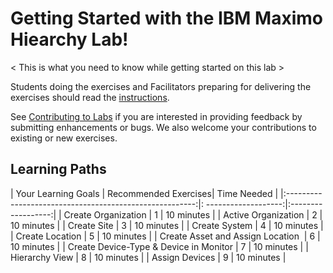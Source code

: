 
# Getting Started with the IBM Maximo Hiearchy Lab!

< This is what you need to know while getting started on this lab >
 
Students doing the exercises and Facilitators preparing for delivering the exercises should read the [instructions](prereqs.md).

See [Contributing to Labs](../../contribute/) if you are interested in providing feedback by submitting enhancements or bugs.  We also 
welcome your contributions to existing or new exercises. 

## Learning Paths

|  Your Learning Goals                                    | Recommended Exercises| Time Needed   |
|:-------------------------------------------------------:|: -------------------:|:------------------:|
| Create Organization                                     | 1                    |     10 minutes     |
| Active Organization                                     | 2                    |     10 minutes     |
| Create Site                                             | 3                    |     10 minutes     |
| Create System                                           | 4                    |     10 minutes     |
| Create Location                                         | 5                    |     10 minutes     |
| Create Asset and Assign Location                        | 6                    |     10 minutes     |
| Create Device-Type & Device in Monitor                  | 7                    |     10 minutes     |
| Hierarchy View                                          | 8                    |     10 minutes     |
| Assign Devices                                          | 9                    |     10 minutes     |



